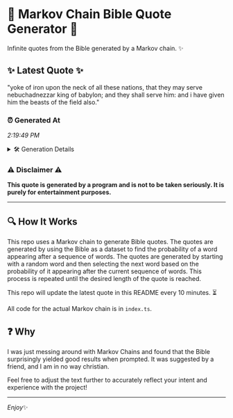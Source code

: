 # 📖 Markov Chain Bible Quote Generator 📖

Infinite quotes from the Bible generated by a Markov chain. ✨

## ✨ Latest Quote ✨
"yoke of iron upon the neck of all these nations, that they may serve nebuchadnezzar king of babylon; and they shall serve him: and i have given him the beasts of the field also."

### ⏰ Generated At
*2:19:49 PM*

<details>
    <summary>🛠️ Generation Details</summary>
    <p>
        <strong>🌱 Seed:</strong> yoke<br>
        <strong>🔄 Iterations:</strong> 33<br>
        <strong>📜 Context History:</strong><br>[ yoke ]: of<br>[ yoke, of ]: iron<br>[ yoke, of, iron ]: upon<br>[ yoke, of, iron, upon ]: the<br>[ yoke, of, iron, upon, the ]: neck<br>[ yoke, of, iron, upon, the, neck ]: of<br>[ of, iron, upon, the, neck, of ]: all<br>[ iron, upon, the, neck, of, all ]: these<br>[ upon, the, neck, of, all, these ]: nations,<br>[ the, neck, of, all, these, nations, ]: that<br>[ neck, of, all, these, nations,, that ]: they<br>[ of, all, these, nations,, that, they ]: may<br>[ all, these, nations,, that, they, may ]: serve<br>[ these, nations,, that, they, may, serve ]: nebuchadnezzar<br>[ nations,, that, they, may, serve, nebuchadnezzar ]: king<br>[ that, they, may, serve, nebuchadnezzar, king ]: of<br>[ they, may, serve, nebuchadnezzar, king, of ]: babylon;<br>[ may, serve, nebuchadnezzar, king, of, babylon; ]: and<br>[ serve, nebuchadnezzar, king, of, babylon;, and ]: they<br>[ nebuchadnezzar, king, of, babylon;, and, they ]: shall<br>[ king, of, babylon;, and, they, shall ]: serve<br>[ of, babylon;, and, they, shall, serve ]: him:<br>[ babylon;, and, they, shall, serve, him: ]: and<br>[ and, they, shall, serve, him:, and ]: i<br>[ they, shall, serve, him:, and, i ]: have<br>[ shall, serve, him:, and, i, have ]: given<br>[ serve, him:, and, i, have, given ]: him<br>[ him:, and, i, have, given, him ]: the<br>[ and, i, have, given, him, the ]: beasts<br>[ i, have, given, him, the, beasts ]: of<br>[ have, given, him, the, beasts, of ]: the<br>[ given, him, the, beasts, of, the ]: field<br>[ him, the, beasts, of, the, field ]: also.<br>
    </p>
</details>

### ⚠️ Disclaimer ⚠️
**This quote is generated by a program and is not to be taken seriously. It is purely for entertainment purposes.**

---

## 🔍 How It Works

This repo uses a Markov chain to generate Bible quotes. The quotes are generated by using the Bible as a dataset to find the probability of a word appearing after a sequence of words. The quotes are generated by starting with a random word and then selecting the next word based on the probability of it appearing after the current sequence of words. This process is repeated until the desired length of the quote is reached.

This repo will update the latest quote in this README every 10 minutes. ⏳

All code for the actual Markov chain is in `index.ts`.

## ❓ Why

I was just messing around with Markov Chains and found that the Bible surprisingly yielded good results when prompted. 
It was suggested by a friend, and I am in no way christian.

Feel free to adjust the text further to accurately reflect your intent and experience with the project!

---

*Enjoy*✨

